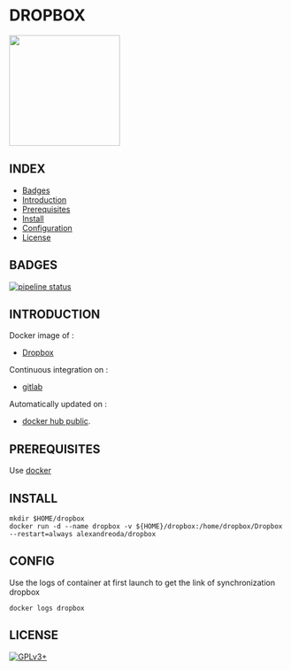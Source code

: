 # DROPBOX

<img src="https://banner2.kisspng.com/20180823/kfj/kisspng-dropbox-computer-icons-portable-network-graphics-s-youtube-social-media-network-video-entertainm-5b7f6f3f39ba40.2846138015350782072365.jpg" width="200" height="200"/>


## INDEX

- [Badges](#BADGES)
- [Introduction](#INTRODUCTION)
- [Prerequisites](#PREREQUISITESITES)
- [Install](#INSTALL)
- [Configuration](#CONFIG)
- [License](#LICENSE)


## BADGES

[![pipeline status](https://gitlab.com/oda-alexandre/dropbox/badges/master/pipeline.svg)](https://gitlab.com/oda-alexandre/dropbox/commits/master)


## INTRODUCTION

Docker image of :

- [Dropbox](https://www.dropbox.com/)

Continuous integration on :

- [gitlab](https://gitlab.com/oda-alexandre/dropbox/pipelines)

Automatically updated on :

- [docker hub public](https://hub.docker.com/r/alexandreoda/dropbox/).


## PREREQUISITES

Use [docker](https://www.docker.com)


## INSTALL

```
mkdir $HOME/dropbox
docker run -d --name dropbox -v ${HOME}/dropbox:/home/dropbox/Dropbox --restart=always alexandreoda/dropbox
```


## CONFIG

Use the logs of container at first launch to get the link of synchronization dropbox

```
docker logs dropbox
```


## LICENSE

[![GPLv3+](http://gplv3.fsf.org/gplv3-127x51.png)](https://gitlab.com/oda-alexandre/dropbox/blob/master/LICENSE)

